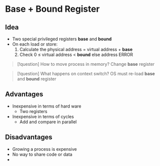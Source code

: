 # Base + Bound Register
## Idea
* Two special privileged registers **base** and **bound**
* On each load or store:
	1. Calculate the physical address = virtual address + **base**
	2. Check 0 ≤ virtual address < **bound** else address ERROR

> [!question] How to move process in memory?
> Change **base** register

> [!question] What happens on context switch?
> OS must re-load **base** and **bound** register

## Advantages
* Inexpensive in terms of hard ware
	* Two registers
* Inexpensive in terms of cycles
	* Add and compare in parallel
## Disadvantages
* Growing a process is expensive
* No way to share code or data
* 